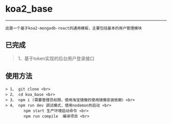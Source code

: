 # koa2_base
---
    这是一个基于koa2-mongodb-react的通用模板，主要包括基本的用户管理模块

## 已完成

> 1、基于token实现的后台用户登录接口

## 使用方法
```
> 1、 git clone <br>
> 2、 cd koa_base <br>
> 3、 npm i (需要管理员权限，使用淘宝镜像的使用镜像安装依赖）<br>
> 4、 npm run dev 调试模式，使用nodemon热启动 <br>
        npm start 生产环境启动命令 <br>
        npm run compile  编译项目 <br>
```
